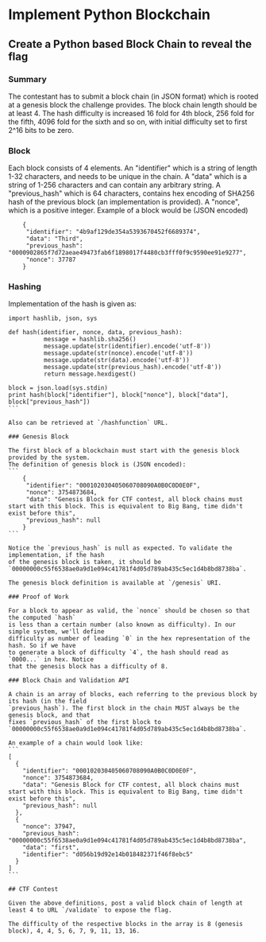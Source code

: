 # Implement Python Blockchain 

## Create a Python based Block Chain to reveal the flag

### Summary

The contestant has to submit a block chain (in JSON format) which is rooted
at a genesis block the challenge provides. The block chain length should be
at least 4. The hash difficulty is increased 16 fold for 4th block, 256 fold
for the fifth, 4096 fold for the sixth and so on, with initial difficulty
set to first 2^16 bits to be zero.

### Block

Each block consists of 4 elements. An "identifier" which is a string of length
1-32 characters, and needs to be unique in the chain. A "data" which is a string
of 1-256 characters and can contain any arbitrary string. A "previous_hash" which
is 64 characters, contains hex encoding of SHA256 hash of the previous block (an
implementation is provided). A "nonce", which is a positive integer. Example of
a block would be (JSON encoded)
```
    {
     "identifier": "4b9af129de354a5393670452f6689374",
     "data": "Third", 
     "previous_hash": "0000902865f7d72aeae49473fab6f1898017f4480cb3fff0f9c9590ee91e9277",
     "nonce": 37787
    }
```

### Hashing

Implementation of the hash is given as:
````
import hashlib, json, sys

def hash(identifier, nonce, data, previous_hash):
          message = hashlib.sha256()
          message.update(str(identifier).encode('utf-8'))
          message.update(str(nonce).encode('utf-8'))
          message.update(str(data).encode('utf-8'))
          message.update(str(previous_hash).encode('utf-8'))
          return message.hexdigest()

block = json.load(sys.stdin)
print hash(block["identifier"], block["nonce"], block["data"], block["previous_hash"])
```

Also can be retrieved at `/hashfunction` URL.

### Genesis Block

The first block of a blockchain must start with the genesis block provided by the system.
The definition of genesis block is (JSON encoded):
```
    {
     "identifier": "000102030405060708090A0B0C0D0E0F",
     "nonce": 3754873684,
     "data": "Genesis Block for CTF contest, all block chains must start with this block. This is equivalent to Big Bang, time didn't exist before this",
     "previous_hash": null
    }
```

Notice the `previous_hash` is null as expected. To validate the implementation, if the hash
of the genesis block is taken, it should be `00000000c55f6538ae0a9d1e094c41781f4d05d789ab435c5ec1d4b8bd8738ba`.

The genesis block definition is available at `/genesis` URI.

### Proof of Work

For a block to appear as valid, the `nonce` should be chosen so that the computed `hash`
is less than a certain number (also known as difficulty). In our simple system, we'll define
difficulty as number of leading `0` in the hex representation of the hash. So if we have
to generate a block of difficulty `4`, the hash should read as `0000...` in hex. Notice
that the genesis block has a difficulty of 8.

### Block Chain and Validation API

A chain is an array of blocks, each referring to the previous block by its hash (in the field
`previous_hash`). The first block in the chain MUST always be the genesis block, and that
fixes `previous_hash` of the first block to `00000000c55f6538ae0a9d1e094c41781f4d05d789ab435c5ec1d4b8bd8738ba`.

An example of a chain would look like:
```
[
  {
    "identifier": "000102030405060708090A0B0C0D0E0F",
    "nonce": 3754873684,
    "data": "Genesis Block for CTF contest, all block chains must start with this block. This is equivalent to Big Bang, time didn't exist before this",
    "previous_hash": null
  },
  {
    "nonce": 37947,
    "previous_hash": "00000000c55f6538ae0a9d1e094c41781f4d05d789ab435c5ec1d4b8bd8738ba",
    "data": "first",
    "identifier": "d056b19d92e14b018482371f46f8ebc5"
  }
]
```

## CTF Contest

Given the above definitions, post a valid block chain of length at least 4 to URL `/validate` to expose the flag.

The difficulty of the respective blocks in the array is 8 (genesis block), 4, 4, 5, 6, 7, 9, 11, 13, 16.

